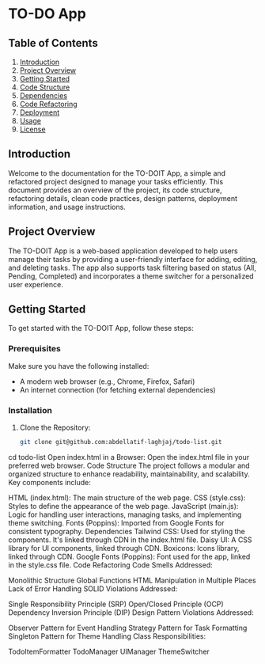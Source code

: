 # TO-DO App

## Table of Contents
1. [Introduction](#introduction)
2. [Project Overview](#project-overview)
3. [Getting Started](#getting-started)
4. [Code Structure](#code-structure)
5. [Dependencies](#dependencies)
6. [Code Refactoring](#code-refactoring)
7. [Deployment](#deployment)
8. [Usage](#usage)
9. [License](#license)

## Introduction
Welcome to the documentation for the TO-DOIT App, a simple and refactored project designed to manage your tasks efficiently. This document provides an overview of the project, its code structure, refactoring details, clean code practices, design patterns, deployment information, and usage instructions.

## Project Overview
The TO-DOIT App is a web-based application developed to help users manage their tasks by providing a user-friendly interface for adding, editing, and deleting tasks. The app also supports task filtering based on status (All, Pending, Completed) and incorporates a theme switcher for a personalized user experience.

## Getting Started
To get started with the TO-DOIT App, follow these steps:

### Prerequisites
Make sure you have the following installed:
- A modern web browser (e.g., Chrome, Firefox, Safari)
- An internet connection (for fetching external dependencies)

### Installation
1. Clone the Repository:
   ```sh
   git clone git@github.com:abdellatif-laghjaj/todo-list.git
cd todo-list
Open index.html in a Browser:
Open the index.html file in your preferred web browser.
Code Structure
The project follows a modular and organized structure to enhance readability, maintainability, and scalability. Key components include:

HTML (index.html): The main structure of the web page.
CSS (style.css): Styles to define the appearance of the web page.
JavaScript (main.js): Logic for handling user interactions, managing tasks, and implementing theme switching.
Fonts (Poppins): Imported from Google Fonts for consistent typography.
Dependencies
Tailwind CSS: Used for styling the components. It's linked through CDN in the index.html file.
Daisy UI: A CSS library for UI components, linked through CDN.
Boxicons: Icons library, linked through CDN.
Google Fonts (Poppins): Font used for the app, linked in the style.css file.
Code Refactoring
Code Smells Addressed:

Monolithic Structure
Global Functions
HTML Manipulation in Multiple Places
Lack of Error Handling
SOLID Violations Addressed:

Single Responsibility Principle (SRP)
Open/Closed Principle (OCP)
Dependency Inversion Principle (DIP)
Design Pattern Violations Addressed:

Observer Pattern for Event Handling
Strategy Pattern for Task Formatting
Singleton Pattern for Theme Handling
Class Responsibilities:

TodoItemFormatter
TodoManager
UIManager
ThemeSwitcher

